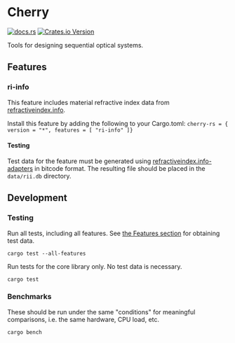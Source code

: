 # Cherry

[![docs.rs](https://img.shields.io/docsrs/cherry-rs)](https://docs.rs/cherry-rs/latest/cherry_rs/)
[![Crates.io Version](https://img.shields.io/crates/v/cherry-rs)](https://crates.io/crates/cherry-rs)

Tools for designing sequential optical systems.

## Features

### ri-info

This feature includes material refractive index data from [refractiveindex.info](https://refractiveindex.info).

Install this feature by adding the following to your Cargo.toml: `cherry-rs = { version = "*", features = [ "ri-info" ]}`

#### Testing

Test data for the feature must be generated using [refractiveindex.info-adapters](https://github.com/kmdouglass/refractiveindex.info-adapters) in bitcode format. The resulting file should be placed in the `data/rii.db` directory.

## Development

### Testing

Run all tests, including all features. See [the Features section](#features) for obtaining test data.

```console
cargo test --all-features
```

Run tests for the core library only. No test data is necessary.

```console
cargo test
```

### Benchmarks

These should be run under the same "conditions" for meaningful comparisons, i.e. the same hardware, CPU load, etc.

```console
cargo bench
```
